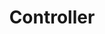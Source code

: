 ---
pid: RS33
title: Controller
location_transcription: Fitler Square
zipcode: '19103'
outside_phl: 
neighborhood: Rittenhouse Square,Avenue of The Arts,Logan Square,Fitler Square
age: '9'
age_range: 6-13
instagram: 
image_file_name: RS_33.jpg
proposal_transcription: 
topic: Pop Culture
topic_summary: '0'
type: Other No Form
keywords_other: 
credit: Hudson
image_labels: video game controller
twitter: 
facebook: 
permalink: "/monuments/rs33/"
layout: item-page
---